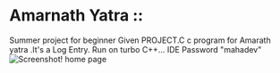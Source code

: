 # Amarnath Yatra ::
Summer project for beginner
Given PROJECT.C c program for Amarath yatra .It's a Log Entry.
Run on turbo C++... IDE
Password "mahadev"
![Screenshot!](/img1.png "screenshot") home page
